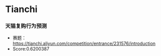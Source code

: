 # Tianchi
### 天猫复购行为预测
- 赛题：https://tianchi.aliyun.com/competition/entrance/231576/introduction
- Score:0.6200387
